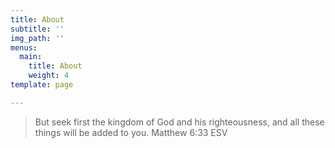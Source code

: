 ```yaml
---
title: About
subtitle: ''
img_path: ''
menus:
  main:
    title: About
    weight: 4
template: page

---
```

> But seek first the kingdom of God and his righteousness, and all these things will be added to you. Matthew 6:33 ESV
